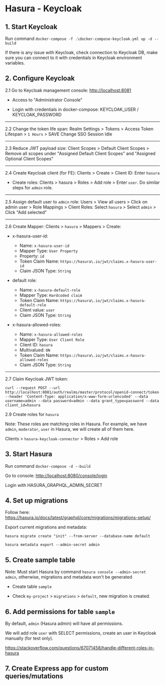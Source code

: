 # Hasura - Keycloak

## 1. Start Keycloak

Run command `docker-compose -f .\docker-compose-keycloak.yml up -d --build`

If there is any issue with Keycloak, check connection to Keycloak DB, make sure you can connect to it with credentials in Keycloak environment variables.

## 2. Configure Keycloak

2.1 Go to Keycloak management console: <http://localhost:8081>

- Access to "Administrator Console"

- Login with credentials in docker-compose: KEYCLOAK_USER / KEYCLOAK_PASSWORD

---

2.2 Change the token life span: Realm Settings > Tokens > Access Token Lifespan > `1 Hours` > SAVE
Change SSO Session Idle

---

2.3 Reduce JWT payload size: Client Scopes > Default Client Scopes > Remove all scopes under "Assigned Default Client Scopes" and "Assigned Optional Client Scopes"

---

2.4 Create Keycloak client (for FE): Clients > Create > Client ID: Enter `hasura`

- Create roles: Clients > hasura > Roles > Add role > Enter `user`. Do similar steps for `admin` role.

---

2.5 Assign default user to `admin` role: Users > View all users > Click on admin user > Role Mappings > Client Roles: Select `hasura` > Select `admin` > Click "Add selected"

---

2.6 Create Mapper: Clients > `hasura` > Mappers > Create:

- x-hasura-user-id:

  - Name: `x-hasura-user-id`
  - Mapper Type: `User Property`
  - Property: `id`
  - Token Claim Name: `https://hasura\.io/jwt/claims.x-hasura-user-id`
  - Claim JSON Type: `String`

- default role:

  - Name: `x-hasura-default-role`
  - Mapper Type: `Hardcoded claim`
  - Token Claim Name: `https://hasura\.io/jwt/claims.x-hasura-default-role`
  - Client value: `user`
  - Claim JSON Type: `String`

- x-hasura-allowed-roles:

  - Name: `x-hasura-allowed-roles`
  - Mapper Type: `User Client Role`
  - Client ID: `hasura`
  - Multivalued: `ON`
  - Token Claim Name: `https://hasura\.io/jwt/claims.x-hasura-allowed-roles`
  - Claim JSON Type: `String`

---

2.7 Claim Keycloak JWT token:

`curl --request POST --url http://localhost:8081/auth/realms/master/protocol/openid-connect/token --header 'Content-Type: application/x-www-form-urlencoded' --data username=admin --data password=admin --data grant_type=password --data client_id=hasura`

2.9 Create roles for `hasura`

Note: These roles are matching roles in Hasura. For example, we have `admin`, `moderator`, `user` in Hasura, we will create all of them here.

Clients > `hasura-keycloak-connector` > Roles > Add role

## 3. Start Hasura

Run command `docker-compose -d --build`

Go to console: <http://localhost:8080/console/login>

Login with HASURA_GRAPHQL_ADMIN_SECRET

## 4. Set up migrations

Follow here: <https://hasura.io/docs/latest/graphql/core/migrations/migrations-setup/>

Export current migrations and metadata:

`hasura migrate create "init" --from-server --database-name default`

`hasura metadata export --admin-secret admin`

## 5. Create sample table

Note: Must start Hasura by command `hasura console --admin-secret admin`, otherwise, migrations and metadata won't be generated

- Create table `sample`

- Check `my-project` > `migrations` > `default`, new migration is created.

## 6. Add permissions for table `sample`

By default, `admin` (Hasura admin) will have all permissions.

We will add role `user` with SELECT permissions, create an user in Keycloak manually (for test only).

<https://stackoverflow.com/questions/67071458/handle-different-roles-in-hasura>

## 7. Create Express app for custom queries/mutations
